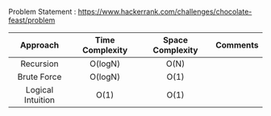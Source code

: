 Problem Statement : https://www.hackerrank.com/challenges/chocolate-feast/problem

| Approach | Time Complexity | Space Complexity |Comments|
| :---:         |     :---:      |         :---: | :---:|
| Recursion  | O(logN)     |  O(N) | 
|  Brute Force |  O(logN)  |   O(1)    |  | 
| Logical Intuition  | O(1)   | O(1)  | | 